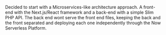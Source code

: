 Decided to start with a Microservices-like architecture approach.
A front-end with the Next.js/React framework and a back-end with a simple Slim PHP API.
The back end wont serve the front end files, keeping the back and the front separated and deploying each one independently through the Now Serverless Platform.